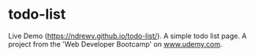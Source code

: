 # todo-list
Live Demo (https://ndrewv.github.io/todo-list/). 
A simple todo list page. A project from the 'Web Developer Bootcamp' on www.udemy.com.

